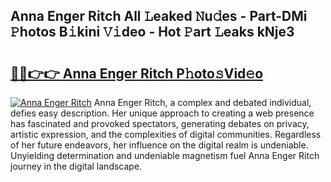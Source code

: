 ## Anna Enger Ritch All 𝙻eaked 𝙽u𝚍es - Part-DMi 𝙿hotos B𝚒kini 𝚅𝚒deo - Hot 𝙿art 𝙻eaks kNje3

# <h2><a href="http://ld44t3b.urlbe.top/?page=Anna+Enger+Ritch">🔗🔗👉👉 Anna Enger Ritch P𝚑oto𝚜Vid𝚎o</a></h2>

[![Anna Enger Ritch](https://i.imgur.com/eBuTRDB.gif)](http://ld44t3b.urlbe.top/?page=Anna+Enger+Ritch)
Anna Enger Ritch, a complex and debated individual, defies easy description. Her unique approach to creating a web presence has fascinated and provoked spectators, generating debates on privacy, artistic expression, and the complexities of digital communities. Regardless of her future endeavors, her influence on the digital realm is undeniable. Unyielding determination and undeniable magnetism fuel Anna Enger Ritch journey in the digital landscape.
